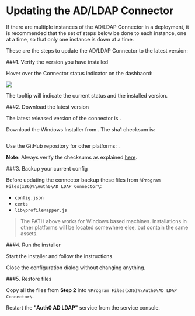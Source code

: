 # Updating the AD/LDAP Connector

If there are multiple instances of the AD/LDAP Connector in a deployment, it is recommended that the set of steps below be done to each instance, one at a time, so that only one instance is down at a time.

These are the steps to update the AD/LDAP Connector to the latest version:

###1. Verify the version you have installed

Hover over the Connector status indicator on the dashbaord:

![](https://cdn.auth0.com/docs/img/adldap-connector-version.png)

The tooltip will indicate the current status and the installed version.

###2. Download the latest version

The latest released version of the connector is <span class="version"></span>.

Download the Windows Installer from <a class="download-link" href=""></a>. The sha1 checksum is:

<pre><code class="checksum"></code></pre>

Use the GitHub repository for other platforms: <a class="download-github" href=""></a>.

**Note:** Always verify the checksums as explained [here](@@env.BASE_URL@@/checksum).

###3. Backup your current config

Before updating the connector backup these files from `%Program Files(x86)%\Auth0\AD LDAP Connector\`:

*  `config.json`
*  `certs`
*  `lib\profileMapper.js`

> The PATH above works for Windows based machines. Installations in other platforms will be located somewhere else, but contain the same assets.

###4. Run the installer

Start the installer and follow the instructions.

Close the configuration dialog without changing anything.

###5. Restore files

Copy all the files from __Step 2__ into `%Program Files(x86)%\Auth0\AD LDAP Connector\`.

Restart the **"Auth0 AD LDAP"** service from the service console.

<script type="text/javascript">
  $.getJSON('https://cdn.auth0.com/connector/windows/latest.json', function (data) {
    $('.download-link').attr('href', data.url)
                       .text(data.url.split('/').pop())
    $('.checksum').text(data.checksum);
    $('.version').text(data.version);

    $('.download-github')
        .attr('href', 'https://github.com/auth0/ad-ldap-connector/releases/tag/v' + data.version)
        .text('adldap-' + data.version);
  })
</script>